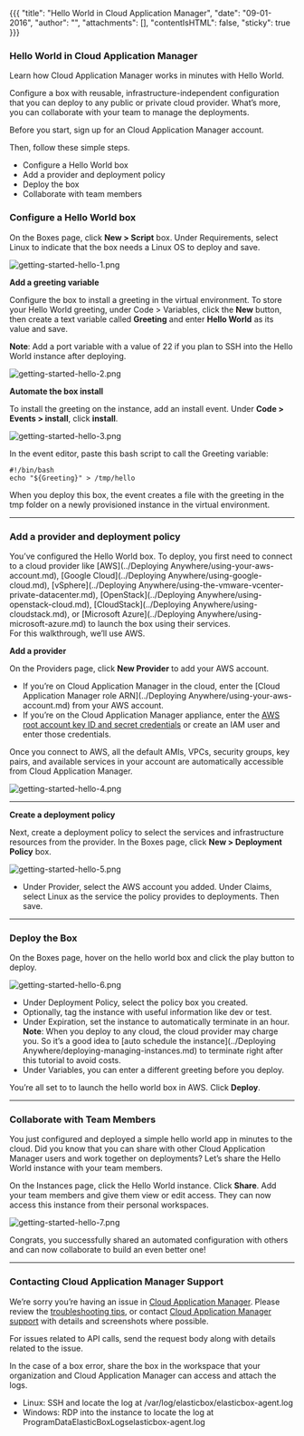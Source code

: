 {{{
"title": "Hello World in Cloud Application Manager",
"date": "09-01-2016",
"author": "",
"attachments": [],
"contentIsHTML": false,
"sticky": true
}}}

### Hello World in Cloud Application Manager

Learn how Cloud Application Manager works in minutes with Hello World.

Configure a box with reusable, infrastructure-independent configuration that you can deploy to any public or private cloud provider. What’s more, you can collaborate with your team to manage the deployments.

Before you start, sign up for an Cloud Application Manager account.

Then, follow these simple steps.

* Configure a Hello World box
* Add a provider and deployment policy
* Deploy the box
* Collaborate with team members

### Configure a Hello World box

On the Boxes page, click **New > Script** box. Under Requirements, select Linux to indicate that the box needs a Linux OS to deploy and save.

![getting-started-hello-1.png](../../images/cloud-application-manager/getting-started-hello-1.png)

**Add a greeting variable**

Configure the box to install a greeting in the virtual environment. To store your Hello World greeting, under Code > Variables, click the **New** button, then create a text variable called **Greeting** and enter **Hello World** as its value and save.

**Note**: Add a port variable with a value of 22 if you plan to SSH into the Hello World instance after deploying.

![getting-started-hello-2.png](../../images/cloud-application-manager/getting-started-hello-2.png)

**Automate the box install**

To install the greeting on the instance, add an install event. Under **Code > Events > install**, click **install**.

![getting-started-hello-3.png](../../images/cloud-application-manager/getting-started-hello-3.png)

In the event editor, paste this bash script to call the Greeting variable:

```
#!/bin/bash
echo "${Greeting}" > /tmp/hello
```

When you deploy this box, the event creates a file with the greeting in the tmp folder on a newly provisioned instance in the virtual environment.

___

### Add a provider and deployment policy

You’ve configured the Hello World box. To deploy, you first need to connect to a cloud provider like [AWS](../Deploying Anywhere/using-your-aws-account.md), [Google Cloud](../Deploying Anywhere/using-google-cloud.md), [vSphere](../Deploying Anywhere/using-the-vmware-vcenter-private-datacenter.md), [OpenStack](../Deploying Anywhere/using-openstack-cloud.md), [CloudStack](../Deploying Anywhere/using-cloudstack.md), or [Microsoft Azure](../Deploying Anywhere/using-microsoft-azure.md) to launch the box using their services.  
For this walkthrough, we’ll use AWS.

**Add a provider**

On the Providers page, click **New Provider** to add your AWS account.

* If you’re on Cloud Application Manager in the cloud, enter the [Cloud Application Manager role ARN](../Deploying Anywhere/using-your-aws-account.md) from your AWS account.
* If you’re on the Cloud Application Manager appliance, enter the [AWS root account key ID and secret credentials](https://console.aws.amazon.com/iam/home?#security_credential) or create an IAM user and enter those credentials.

Once you connect to AWS, all the default AMIs, VPCs, security groups, key pairs, and available services in your account are automatically accessible from Cloud Application Manager.

![getting-started-hello-4.png](../../images/cloud-application-manager/getting-started-hello-4.png)

___

**Create a deployment policy**

Next, create a deployment policy to select the services and infrastructure resources from the provider. In the Boxes page, click **New > Deployment Policy** box.

![getting-started-hello-5.png](../../images/cloud-application-manager/getting-started-hello-5.png)

* Under Provider, select the AWS account you added.
Under Claims, select Linux as the service the policy provides to deployments. Then save.

___

### Deploy the Box

On the Boxes page, hover on the hello world box and click the play button to deploy.

![getting-started-hello-6.png](../../images/cloud-application-manager/getting-started-hello-6.png)

* Under Deployment Policy, select the policy box you created.
* Optionally, tag the instance with useful information like dev or test.
* Under Expiration, set the instance to automatically terminate in an hour.
   **Note**: When you deploy to any cloud, the cloud provider may charge you. So it’s a good idea to [auto schedule the instance](../Deploying Anywhere/deploying-managing-instances.md) to terminate right after this tutorial to avoid costs.
* Under Variables, you can enter a different greeting before you deploy.

You’re all set to to launch the hello world box in AWS. Click **Deploy**.

___

### Collaborate with Team Members

You just configured and deployed a simple hello world app in minutes to the cloud. Did you know that you can share with other Cloud Application Manager users and work together on deployments? Let’s share the Hello World instance with your team members.

On the Instances page, click the Hello World instance. Click **Share**. Add your team members and give them view or edit access. They can now access this instance from their personal workspaces.

![getting-started-hello-7.png](../../images/cloud-application-manager/getting-started-hello-7.png)

Congrats, you successfully shared an automated configuration with others and can now collaborate to build an even better one!

___

### Contacting Cloud Application Manager Support

We’re sorry you’re having an issue in [Cloud Application Manager](https://www.ctl.io/cloud-application-manager/). Please review the [troubleshooting tips](../Troubleshooting/troubleshooting-tips.md), or contact [Cloud Application Manager support](mailto:incident@CenturyLink.com) with details and screenshots where possible.

For issues related to API calls, send the request body along with details related to the issue.

In the case of a box error, share the box in the workspace that your organization and Cloud Application Manager can access and attach the logs.
* Linux: SSH and locate the log at /var/log/elasticbox/elasticbox-agent.log
* Windows: RDP into the instance to locate the log at ProgramDataElasticBoxLogselasticbox-agent.log
